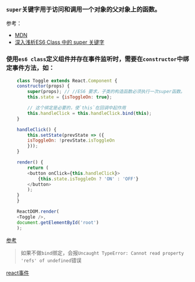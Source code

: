 ### `super`关键字用于访问和调用一个对象的父对象上的函数。
参考：
- [MDN](https://developer.mozilla.org/zh-CN/docs/Web/JavaScript/Reference/Operators/super)
- [深入浅析ES6 Class 中的 super 关键字](https://www.jb51.net/article/126399.htm)

### 使用`es6 class`定义组件并存在事件监听时，需要在`constructor`中绑定事件方法，如：
``` javascript
    class Toggle extends React.Component {
    constructor(props) {
        super(props); // //ES6 要求，子类的构造函数必须执行一次super函数。
        this.state = {isToggleOn: true};

        // 这个绑定是必要的，使`this`在回调中起作用
        this.handleClick = this.handleClick.bind(this);
    }

    handleClick() {
        this.setState(prevState => ({
        isToggleOn: !prevState.isToggleOn
        }));
    }

    render() {
        return (
        <button onClick={this.handleClick}>
            {this.state.isToggleOn ? 'ON' : 'OFF'}
        </button>
        );
    }
    }

    ReactDOM.render(
    <Toggle />,
    document.getElementById('root')
    );
```
[参考](http://www.css88.com/react/docs/handling-events.html)

> 如果不做`bind`绑定，会报`Uncaught TypeError: Cannot read property 'refs' of undefined`错误

[react事件](https://reactjs.org/docs/events.html#supported-events)